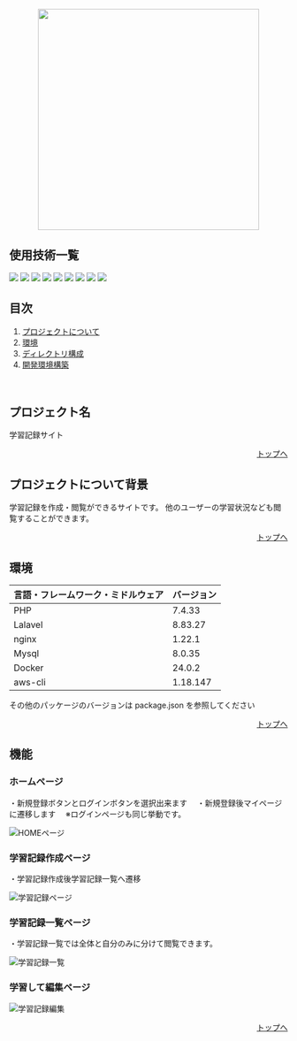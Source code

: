<p align="center"><a href="https://laravel.com" target="_blank"><img src="https://raw.githubusercontent.com/laravel/art/master/logo-lockup/5%20SVG/2%20CMYK/1%20Full%20Color/laravel-logolockup-cmyk-red.svg" width="400"></a></p>

<div id="top"></div>

## 使用技術一覧

<!-- シールド一覧 -->
<!-- 該当するプロジェクトの中から任意のものを選ぶ-->
<p style="display: inline">
    <img src="https://img.shields.io/badge/-PHP-4F5D95.svg?logo=PHP&style=for-the-badge&logoColor=white">
    <img src="https://img.shields.io/badge/-Laravel-FF2D20.svg?logo=laravel&style=for-the-badge&logoColor=white">
    <img src="https://img.shields.io/badge/-Docker-2496ED.svg?logo=docker&style=for-the-badge&logoColor=white">
    <img src="https://img.shields.io/badge/-AWS-232F3E.svg?logo=amazonaws&style=for-the-badge">
    <img src="https://img.shields.io/badge/-CircleCI-343434.svg?logo=circleci&style=for-the-badge">
    <img src="https://img.shields.io/badge/-Nginx-009639.svg?logo=nginx&style=for-the-badge">
    <img src="https://img.shields.io/badge/-MySQL-4479A1.svg?logo=mysql&style=for-the-badge&logoColor=white">
    <img src="https://img.shields.io/badge/-PHP--FPM-8892BF.svg?logo=php&style=for-the-badge&logoColor=white">
    <img src="https://img.shields.io/badge/-bootstrap-7952B3.svg?logo=php&style=for-the-badge&logoColor=white">
</p>

## 目次

1. [プロジェクトについて](#プロジェクトについて)
2. [環境](#環境)
3. [ディレクトリ構成](#ディレクトリ構成)
4. [開発環境構築](#開発環境構築)

<br />
<!-- プロジェクト名を記載 -->

## プロジェクト名

学習記録サイト

<p align="right"><a href="#top">トップへ</a></p>

<!-- プロジェクトについて -->

## プロジェクトについて背景

学習記録を作成・閲覧ができるサイトです。
他のユーザーの学習状況なども閲覧することができます。

<p align="right"><a href="#top">トップへ</a></p>

## 環境

<!-- 言語、フレームワーク、ミドルウェア、インフラの一覧とバージョンを記載 -->

| 言語・フレームワーク・ミドルウェア | バージョン   |
|--------------------------|--------------|
| PHP                      | 7.4.33       |
| Lalavel                  | 8.83.27      |
| nginx                    | 1.22.1       |
| Mysql                    | 8.0.35       |
| Docker                   | 24.0.2       |
| aws-cli                  | 1.18.147     |

その他のパッケージのバージョンは package.json を参照してください

<p align="right"><a href="#top">トップへ</a></p>

## 機能
### ホームページ　
・新規登録ボタンとログインボタンを選択出来ます　
・新規登録後マイページに遷移します　
※ログインページも同じ挙動です。　

![HOMEページ](https://github.com/task-01/lalavel-app/assets/113382858/4c3b4a68-b28d-43ec-9ef7-090d4ae5250f)

### 学習記録作成ページ  
・学習記録作成後学習記録一覧へ遷移    

![学習記録ページ](https://github.com/task-01/lalavel-app/assets/113382858/9f40a298-c460-4029-9da2-f058ea083027)

### 学習記録一覧ページ
・学習記録一覧では全体と自分のみに分けて閲覧できます。

![学習記録一覧](https://github.com/task-01/lalavel-app/assets/113382858/f16ffcad-107b-490e-ae31-7665884c5450)

### 学習して編集ページ　

![学習記録編集](https://github.com/task-01/lalavel-app/assets/113382858/d3218468-2d7b-4470-b672-d3f3c8abaa97)


<p align="right"><a href="#top">トップへ</a></p>  
